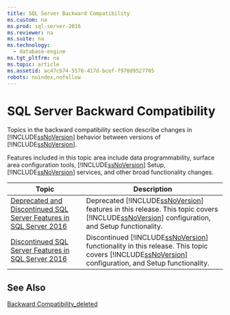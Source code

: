 ```yaml
---
title: SQL Server Backward Compatibility
ms.custom: na
ms.prod: sql-server-2016
ms.reviewer: na
ms.suite: na
ms.technology: 
  - database-engine
ms.tgt_pltfrm: na
ms.topic: article
ms.assetid: ac47cb74-5578-417d-bcef-f970d9527705
robots: noindex,nofollow
---
```

# SQL Server Backward Compatibility
  Topics in the backward compatibility section describe changes in [!INCLUDE[ssNoVersion](../../Topics/TopicNameContainA/includes/ssNoVersion_md.md)] behavior between versions of [!INCLUDE[ssNoVersion](../../Topics/TopicNameContainA/includes/ssNoVersion_md.md)].  
  
 Features included in this topic area include data programmability, surface area configuration tools, [!INCLUDE[ssNoVersion](../../Topics/TopicNameContainA/includes/ssNoVersion_md.md)] Setup, [!INCLUDE[ssNoVersion](../../Topics/TopicNameContainA/includes/ssNoVersion_md.md)] services, and other broad functionality changes.  
  
|Topic|Description|  
|-----------|-----------------|  
|[Deprecated and Discontinued SQL Server Features in SQL Server 2016](../../Topics/TopicNameNotContainA/Deprecated-and-Discontinued-SQL-Server-Features-in-SQL-Server-2016.md)|Deprecated [!INCLUDE[ssNoVersion](../../Topics/TopicNameContainA/includes/ssNoVersion_md.md)] features in this release. This topic covers [!INCLUDE[ssNoVersion](../../Topics/TopicNameContainA/includes/ssNoVersion_md.md)] configuration, and Setup functionality.|  
|[Discontinued SQL Server Features in SQL Server 2016](../../Topics/TopicNameNotContainA/Discontinued-SQL-Server-Features-in-SQL-Server-2016.md)|Discontinued [!INCLUDE[ssNoVersion](../../Topics/TopicNameContainA/includes/ssNoVersion_md.md)] functionality in this release. This topic covers [!INCLUDE[ssNoVersion](../../Topics/TopicNameContainA/includes/ssNoVersion_md.md)] configuration, and Setup functionality.|  
  
## See Also  
 [Backward Compatibility_deleted](../Topic/Backward%20Compatibility_deleted.md)  
  
  